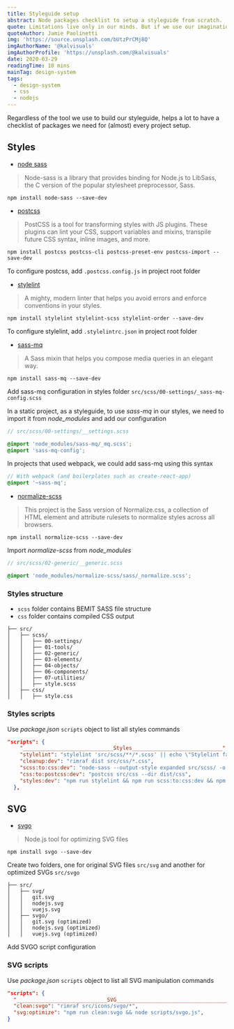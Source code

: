 ```yaml
---
title: Styleguide setup
abstract: Node packages checklist to setup a styleguide from scratch.
quote: Limitations live only in our minds. But if we use our imaginations, our possibilities become limitless.
quoteAuthor: Jamie Paolinetti
img: 'https://source.unsplash.com/bUtzPrCMj8Q'
imgAuthorName: '@kalvisuals'
imgAuthorProfile: 'https://unsplash.com/@kalvisuals'
date: 2020-03-29
readingTime: 10 mins
mainTag: design-system
tags:
  - design-system
  - css
  - nodejs
---
```


Regardless of the tool we use to build our styleguide, helps a lot to have a checklist of packages we need for (almost) every project setup.

## Styles

- [node sass](https://github.com/sass/node-sass)
> Node-sass is a library that provides binding for Node.js to LibSass, the C version of the popular stylesheet preprocessor, Sass.

```shell
npm install node-sass --save-dev
```

- [postcss](https://github.com/postcss/postcss)
> PostCSS is a tool for transforming styles with JS plugins. These plugins can lint your CSS, support variables and mixins, transpile future CSS syntax, inline images, and more.

```shell
npm install postcss postcss-cli postcss-preset-env postcss-import --save-dev
```

To configure postcss, add `.postcss.config.js` in project root folder

<script src="https://gist.github.com/giuliachiola/146d8866adf5d67dbda53d6e8615840e.js"></script>

- [stylelint](https://github.com/stylelint/stylelint)
> A mighty, modern linter that helps you avoid errors and enforce conventions in your styles.

```shell
npm install stylelint stylelint-scss stylelint-order --save-dev
```

To configure stylelint, add `.stylelintrc.json` in project root folder

<script src="https://gist.github.com/giuliachiola/c93494069521ea5f20f5b76936efd710.js"></script>

- [sass-mq](https://github.com/sass-mq/sass-mq)
> A Sass mixin that helps you compose media queries in an elegant way.

```shell
npm install sass-mq --save-dev
```

Add sass-mq configuration in styles folder `src/scss/00-settings/_sass-mq-config.scss`

<script src="https://gist.github.com/giuliachiola/96e45250546172f5257fbba72c65972d.js"></script>

In a static project, as a styleguide, to use _sass-mq_ in our styles, we need to import it from _node_modules_ and add our configuration

```scss
// src/scss/00-settings/__settings.scss

@import 'node_modules/sass-mq/_mq.scss';
@import 'sass-mq-config';
```

In projects that used webpack, we could add sass-mq using this syntax

```scss
// With webpack (and boilerplates such as create-react-app)
@import '~sass-mq';
```

- [normalize-scss](https://github.com/JohnAlbin/normalize-scss)
> This project is the Sass version of Normalize.css, a collection of HTML element and attribute rulesets to normalize styles across all browsers.

```shell
npm install normalize-scss --save-dev
```

Import _normalize-scss_ from _node_modules_

```scss
// src/scss/02-generic/__generic.scss

@import 'node_modules/normalize-scss/sass/_normalize.scss';
```

### Styles structure

- `scss` folder contains BEMIT SASS file structure
- `css` folder contains compiled CSS output

```shell
├── src/
│   ├── scss/
│   │   ├── 00-settings/
│   │   ├── 01-tools/
│   │   ├── 02-generic/
│   │   ├── 03-elements/
│   │   ├── 04-objects/
│   │   ├── 06-components/
│   │   ├── 07-utilities/
│   │   ├── style.scss
│   ├── css/
│   │   ├── style.css
```

### Styles scripts

Use _package.json_ `scripts` object to list all styles commands

```json
"scripts": {
    "_____________________________Styles_____________________________": "",
    "stylelint": "stylelint 'src/scss/**/*.scss' || echo \"Stylelint failed for some file(s).\"",
    "cleanup:dev": "rimraf dist src/css/*.css",
    "scss:to:css:dev": "node-sass --output-style expanded src/scss/ -o src/css/",
    "css:to:postcss:dev": "postcss src/css --dir dist/css",
    "styles:dev": "npm run stylelint && npm run scss:to:css:dev && npm run css:to:postcss:dev",
  },
```


## SVG

- [svgo](https://github.com/svg/svgo)
> Node.js tool for optimizing SVG files

```shell
npm install svgo --save-dev
```

Create two folders, one for original SVG files `src/svg` and another for optimized SVGs `src/svgo`

```shell
├── src/
│   ├── svg/
│   │   git.svg
│   │   nodejs.svg
│   │   vuejs.svg
│   ├── svgo/
│   │   git.svg (optimized)
│   │   nodejs.svg (optimized)
│   │   vuejs.svg (optimized)
```

Add SVGO script configuration

<script src="https://gist.github.com/giuliachiola/74c01c019e5e7773ac726ae9c637dc67.js"></script>

### SVG scripts

Use _package.json_ `scripts` object to list all SVG manipulation commands

```json
"scripts": {
  "_____________________________SVG________________________________________________": "",
  "clean:svgo": "rimraf src/icons/svgo/*",
  "svg:optimize": "npm run clean:svgo && node scripts/svgo.js",
}
```
